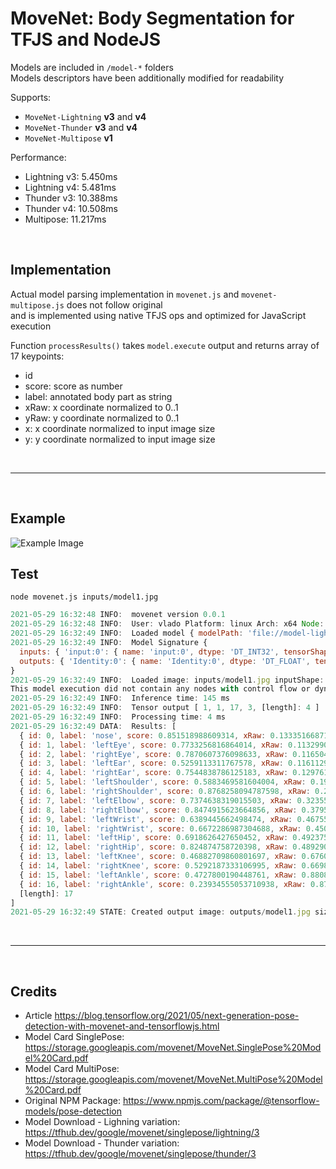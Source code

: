 # MoveNet: Body Segmentation for TFJS and NodeJS

Models are included in `/model-*` folders  
Models descriptors have been additionally modified for readability  

Supports:

- `MoveNet-Lightning` **v3** and **v4**
- `MoveNet-Thunder` **v3** and **v4**
- `MoveNet-Multipose` **v1**

Performance:

- Lightning v3: 5.450ms
- Lightning v4: 5.481ms
- Thunder v3: 10.388ms
- Thunder v4: 10.508ms
- Multipose: 11.217ms

<br>

## Implementation

Actual model parsing implementation in `movenet.js` and `movenet-multipose.js` does not follow original  
and is implemented using native TFJS ops and optimized for JavaScript execution

Function `processResults()` takes `model.execute` output and returns array of 17 keypoints:

- id
- score: score as number
- label: annotated body part as string
- xRaw: x coordinate normalized to 0..1
- yRaw: y coordinate normalized to 0..1
- x: x coordinate normalized to input image size
- y: y coordinate normalized to input image size

<br><hr><br>

## Example

![Example Image](outputs/model2.jpg)

## Test

```shell
node movenet.js inputs/model1.jpg
```

```js
2021-05-29 16:32:48 INFO:  movenet version 0.0.1
2021-05-29 16:32:48 INFO:  User: vlado Platform: linux Arch: x64 Node: v16.2.0
2021-05-29 16:32:49 INFO:  Loaded model { modelPath: 'file://model-lightning/movenet-lightning.json' } tensors: 178 bytes: 9299876
2021-05-29 16:32:49 INFO:  Model Signature {
  inputs: { 'input:0': { name: 'input:0', dtype: 'DT_INT32', tensorShape: { dim: [ { size: '1' }, { size: '192' }, { size: '192' }, { size: '3' }, [length]: 4 ] } } },
  outputs: { 'Identity:0': { name: 'Identity:0', dtype: 'DT_FLOAT', tensorShape: { dim: [ { size: '1' }, { size: '1' }, { size: '17' }, { size: '3' }, [length]: 4 ] } } }
}
2021-05-29 16:32:49 INFO:  Loaded image: inputs/model1.jpg inputShape: [ 938, 638, 3, [length]: 3 ] modelShape: [ 1, 192, 192, 3, [length]: 4 ] decoded size: 1795332
This model execution did not contain any nodes with control flow or dynamic output shapes. You can use model.execute() instead.
2021-05-29 16:32:49 INFO:  Inference time: 145 ms
2021-05-29 16:32:49 INFO:  Tensor output [ 1, 1, 17, 3, [length]: 4 ]
2021-05-29 16:32:49 INFO:  Processing time: 4 ms
2021-05-29 16:32:49 DATA:  Results: [
  { id: 0, label: 'nose', score: 0.851518988609314, xRaw: 0.133351668715477, yRaw: 0.4853442311286926, x: 309, y: 125 },
  { id: 1, label: 'leftEye', score: 0.7733256816864014, xRaw: 0.11329909414052963, yRaw: 0.501908540725708, x: 320, y: 106 },
  { id: 2, label: 'rightEye', score: 0.7870607376098633, xRaw: 0.11650494486093521, yRaw: 0.46030735969543457, x: 293, y: 109 },
  { id: 3, label: 'leftEar', score: 0.5259113311767578, xRaw: 0.11611292511224747, yRaw: 0.5221166610717773, x: 333, y: 108 },
  { id: 4, label: 'rightEar', score: 0.7544838786125183, xRaw: 0.12976181507110596, yRaw: 0.42634811997413635, x: 272, y: 121 },
  { id: 5, label: 'leftShoulder', score: 0.5883469581604004, xRaw: 0.1994987577199936, yRaw: 0.6012834906578064, x: 383, y: 187 },
  { id: 6, label: 'rightShoulder', score: 0.8768258094787598, xRaw: 0.23354817926883698, yRaw: 0.3692959249019623, x: 235, y: 219 },
  { id: 7, label: 'leftElbow', score: 0.7374638319015503, xRaw: 0.3235592842102051, yRaw: 0.6565064191818237, x: 418, y: 303 },
  { id: 8, label: 'rightElbow', score: 0.8474915623664856, xRaw: 0.3795775771141052, yRaw: 0.32592085003852844, x: 207, y: 356 },
  { id: 9, label: 'leftWrist', score: 0.6389445662498474, xRaw: 0.46755996346473694, yRaw: 0.6036725640296936, x: 385, y: 438 },
  { id: 10, label: 'rightWrist', score: 0.6672286987304688, xRaw: 0.4508911073207855, yRaw: 0.3890339136123657, x: 248, y: 422 },
  { id: 11, label: 'leftHip', score: 0.6918626427650452, xRaw: 0.49237537384033203, yRaw: 0.5632658004760742, x: 359, y: 461 },
  { id: 12, label: 'rightHip', score: 0.824874758720398, xRaw: 0.48929092288017273, yRaw: 0.42534327507019043, x: 271, y: 458 },
  { id: 13, label: 'leftKnee', score: 0.46882709860801697, xRaw: 0.6760866045951843, yRaw: 0.5007705688476562, x: 319, y: 634 },
  { id: 14, label: 'rightKnee', score: 0.5292187333106995, xRaw: 0.6698553562164307, yRaw: 0.5213510990142822, x: 332, y: 628 },
  { id: 15, label: 'leftAnkle', score: 0.4727800190448761, xRaw: 0.8808274865150452, yRaw: 0.44615471363067627, x: 284, y: 826 },
  { id: 16, label: 'rightAnkle', score: 0.23934555053710938, xRaw: 0.8793723583221436, yRaw: 0.5921049118041992, x: 377, y: 824 },
  [length]: 17
]
2021-05-29 16:32:49 STATE: Created output image: outputs/model1.jpg size: [ 638, 938, [length]: 2 ]
```

<br><hr><br>

## Credits

- Article <https://blog.tensorflow.org/2021/05/next-generation-pose-detection-with-movenet-and-tensorflowjs.html>
- Model Card SinglePose: <https://storage.googleapis.com/movenet/MoveNet.SinglePose%20Model%20Card.pdf>
- Model Card MultiPose: <https://storage.googleapis.com/movenet/MoveNet.MultiPose%20Model%20Card.pdf>
- Original NPM Package: <https://www.npmjs.com/package/@tensorflow-models/pose-detection>
- Model Download - Lighning variation: <https://tfhub.dev/google/movenet/singlepose/lightning/3>
- Model Download - Thunder variation: <https://tfhub.dev/google/movenet/singlepose/thunder/3>
